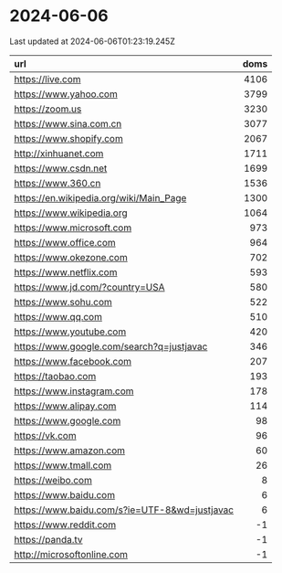 # 2024-06-06

<!-- BEGIN -->
Last updated at 2024-06-06T01:23:19.245Z

url | doms
:- | -:
https://live.com | 4106
https://www.yahoo.com | 3799
https://zoom.us | 3230
https://www.sina.com.cn | 3077
https://www.shopify.com | 2067
http://xinhuanet.com | 1711
https://www.csdn.net | 1699
https://www.360.cn | 1536
https://en.wikipedia.org/wiki/Main_Page | 1300
https://www.wikipedia.org | 1064
https://www.microsoft.com | 973
https://www.office.com | 964
https://www.okezone.com | 702
https://www.netflix.com | 593
https://www.jd.com/?country=USA | 580
https://www.sohu.com | 522
https://www.qq.com | 510
https://www.youtube.com | 420
https://www.google.com/search?q=justjavac | 346
https://www.facebook.com | 207
https://taobao.com | 193
https://www.instagram.com | 178
https://www.alipay.com | 114
https://www.google.com | 98
https://vk.com | 96
https://www.amazon.com | 60
https://www.tmall.com | 26
https://weibo.com | 8
https://www.baidu.com | 6
https://www.baidu.com/s?ie=UTF-8&wd=justjavac | 6
https://www.reddit.com | -1
https://panda.tv | -1
http://microsoftonline.com | -1
<!-- END -->
